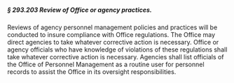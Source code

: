 ##### § 293.203 Review of Office or agency practices. #####

Reviews of agency personnel management policies and practices will be conducted to insure compliance with Office regulations. The Office may direct agencies to take whatever corrective action is necessary. Office or agency officials who have knowledge of violations of these regulations shall take whatever corrective action is necessary. Agencies shall list officials of the Office of Personnel Management as a routine user for personnel records to assist the Office in its oversight responsibilities.